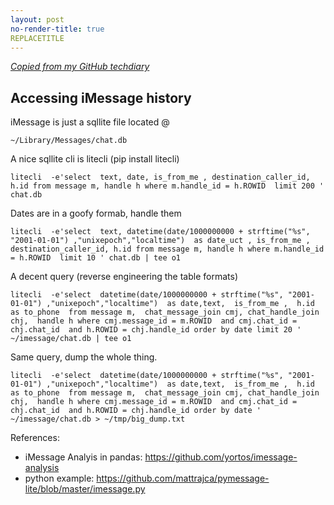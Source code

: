 ```yaml
---
layout: post
no-render-title: true
REPLACETITLE
---
```


_[Copied from my GitHub techdiary](https://github.com/idvorkin/techdiary/blob/master/notes/dump_imessage_history.md)_

## Accessing iMessage history

iMessage is just a sqllite file located @

    ~/Library/Messages/chat.db

A nice sqllite cli is litecli (pip install litecli)

    litecli  -e'select  text, date, is_from_me , destination_caller_id, h.id from message m, handle h where m.handle_id = h.ROWID  limit 200 ' chat.db

Dates are in a goofy formab, handle them

    litecli  -e'select  text, datetime(date/1000000000 + strftime("%s", "2001-01-01") ,"unixepoch","localtime")  as date_uct , is_from_me , destination_caller_id, h.id from message m, handle h where m.handle_id = h.ROWID  limit 10 ' chat.db | tee o1

A decent query (reverse engineering the table formats)

    litecli  -e'select  datetime(date/1000000000 + strftime("%s", "2001-01-01") ,"unixepoch","localtime")  as date,text,  is_from_me ,  h.id as to_phone  from message m,  chat_message_join cmj, chat_handle_join chj,  handle h where cmj.message_id = m.ROWID  and cmj.chat_id = chj.chat_id  and h.ROWID = chj.handle_id order by date limit 20 ' ~/imessage/chat.db | tee o1

Same query, dump the whole thing.

    litecli  -e'select  datetime(date/1000000000 + strftime("%s", "2001-01-01") ,"unixepoch","localtime")  as date,text,  is_from_me ,  h.id as to_phone  from message m,  chat_message_join cmj, chat_handle_join chj,  handle h where cmj.message_id = m.ROWID  and cmj.chat_id = chj.chat_id  and h.ROWID = chj.handle_id order by date ' ~/imessage/chat.db > ~/tmp/big_dump.txt

References:

- iMessage Analyis in pandas: https://github.com/yortos/imessage-analysis
- python example: https://github.com/mattrajca/pymessage-lite/blob/master/imessage.py
